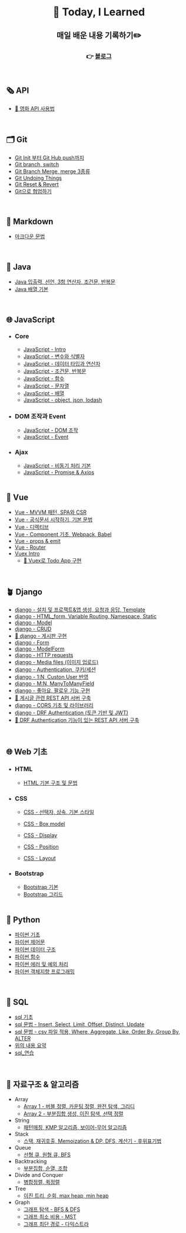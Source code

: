 <div align="center">

# 🌳 Today, I Learned

## 매일 배운 내용 기록하기✏️

### 👉 [블로그](https://velog.io/@letgodchan0)

</div>

<br>

## 🗞 API

- [📝 영화 API 사용법](https://github.com/letgodchan0/TIL/blob/main/API/%EC%98%81%ED%99%94%20API%20%EC%82%AC%EC%9A%A9%EA%B8%B0.md)

<br>

## 🗂 Git

- [Git Init 부터 Git Hub push까지](https://github.com/letgodchan0/TIL/blob/main/git/git_%EA%B8%B0%EC%B4%88.md)
- [Git branch, switch](https://github.com/letgodchan0/TIL/blob/main/git/01_branch.md)
- [Git Branch Merge, merge 3종류](https://github.com/letgodchan0/TIL/blob/main/git/02_branch_merging.md)
- [Git Undoing Things](https://github.com/letgodchan0/TIL/blob/main/git/03_undoing.md)
- [Git Reset & Revert](https://github.com/letgodchan0/TIL/blob/main/git/04_reset_revert.md)
- [Git으로 협업하기](https://github.com/letgodchan0/TIL/blob/main/git/git%EC%9C%BC%EB%A1%9C%20%ED%98%91%EC%97%85%ED%95%98%EA%B8%B0.md)

<br>

## 📂 Markdown

- [마크다운 문법](https://github.com/letgodchan0/TIL/blob/main/markdown/markdown.md)

<br>



## 🧋 Java

- [Java 입출력, 선언, 3항 연산자, 조건문, 반복문](https://github.com/letgodchan0/TIL/blob/main/Java/Java%20%EA%B8%B0%EC%B4%88.md)
- [Java 배열 기본](https://github.com/letgodchan0/TIL/blob/main/Java/Java%20%EB%B0%B0%EC%97%B4.md)

<br>

## 🌐 JavaScript

- ### Core

  - [JavaScript - Intro](https://github.com/letgodchan0/TIL/blob/main/JavaScript/JavaScript%20%EA%B8%B0%EC%B4%88.md)
  - [JavaScript - 변수와 식별자](https://github.com/letgodchan0/TIL/blob/main/JavaScript/Java%20Script%20%EB%AC%B8%EB%B2%951.md)
  - [JavaScript - 데이터 타입과 연산자](https://github.com/letgodchan0/TIL/blob/main/JavaScript/Java%20Script%20-%20%EB%8D%B0%EC%9D%B4%ED%84%B0%20%ED%83%80%EC%9E%85%2C%20%EC%97%B0%EC%82%B0%EC%9E%90.md)
  - [JavaScript - 조건문, 반복문](https://github.com/letgodchan0/TIL/blob/main/JavaScript/Java%20Script%20-%20%EC%A1%B0%EA%B1%B4%EB%AC%B8%2C%20%EB%B0%98%EB%B3%B5%EB%AC%B8.md)
  - [JavaScript - 함수](https://github.com/letgodchan0/TIL/blob/main/JavaScript/JavaScript%20-%20%ED%95%A8%EC%88%98.md)
  - [JavaScript - 문자열](https://github.com/letgodchan0/TIL/blob/main/JavaScript/JavaScript%20-%20%EB%AC%B8%EC%9E%90%EC%97%B4%20(String).md)
  - [JavaScript - 배열](https://github.com/letgodchan0/TIL/blob/main/JavaScript/JavaScript%20-%20%EB%B0%B0%EC%97%B4.md)
  - [JavaScript - object, json, lodash](https://github.com/letgodchan0/TIL/blob/main/JavaScript/JavaScript%20-%20Object.md)
  
- ### DOM 조작과 Event

  - [JavaScript - DOM 조작](https://github.com/letgodchan0/TIL/blob/main/JavaScript/JavaScript%20-%20DOM%20%EC%A1%B0%EC%9E%91.md)
  - [JavaScript - Event](https://github.com/letgodchan0/TIL/blob/main/JavaScript/JavaScript%20-%20Event.md)
  
- ### Ajax

  - [JavaScript - 비동기 처리 기본](https://github.com/letgodchan0/TIL/blob/main/JavaScript/JavaScript%20-%20AJAX%EA%B8%B0%EC%B4%88.md)
  - [JavaScript - Promise & Axios](https://github.com/letgodchan0/TIL/blob/main/JavaScript/JavaScript%20-%20Ajax%20(Promise).md)

  <br>

## 🔰 Vue

- [Vue - MVVM 패턴, SPA와 CSR](https://github.com/letgodchan0/TIL/blob/main/vue/Vue%20Intro.md)
- [Vue - 공식문서 시작하기, 기본 문법](https://github.com/letgodchan0/TIL/blob/main/vue/Vue%20%EC%B0%8D%EC%96%B4%EB%A8%B9%EA%B8%B0.md)
- [Vue - 디렉티브](https://github.com/letgodchan0/TIL/blob/main/vue/Vue%20Template%20Syntax.md)
- [Vue - Component 기초, Webpack, Babel](https://github.com/letgodchan0/TIL/blob/main/vue/Vue%20Component%20%26%20CLI.md)
- [Vue - props & emit](https://github.com/letgodchan0/TIL/blob/main/vue/Vue%20Props%20%26%20Emit.md)
- [Vue - Router](https://github.com/letgodchan0/TIL/blob/main/vue/Vue%20Router.md)
- [Vuex Intro](https://github.com/letgodchan0/TIL/blob/main/vue/Vuex%20Intro.md)
  - [📝 Vuex로 Todo App 구현](https://github.com/letgodchan0/TIL/blob/main/vue/Vuex%20Todo%20App%20%EA%B5%AC%ED%98%84.md)


<br>

## 🪴 Django

- [django - 설치 및 프로젝트&앱 생성, 요청과 응답, Template](https://github.com/letgodchan0/TIL/blob/main/Django/Django%2001.md)
- [django - HTML_form, Variable Routing, Namespace, Static](https://github.com/letgodchan0/TIL/blob/main/Django/Django%2002.md)
- [django - Model](https://github.com/letgodchan0/TIL/blob/main/Django/Django%20-%20Model.md)
- [django - CRUD](https://github.com/letgodchan0/TIL/blob/main/Django/Django%20-%20CRUD.md)
- [📝 django - 게시판 구현](https://github.com/letgodchan0/TIL/blob/main/Django/Django%20-%20%EA%B2%8C%EC%8B%9C%ED%8C%90.md)
- [django - Form](https://github.com/letgodchan0/TIL/blob/main/Django/Django%20-%20Form.md)
- [django - ModelForm](https://github.com/letgodchan0/TIL/blob/main/Django/Django%20-%20ModelForm.md)
- [django - HTTP requests](https://github.com/letgodchan0/TIL/blob/main/Django/Django%20-%20HTTP%20requests.md)
- [django - Media files (이미지 업로드)](https://github.com/letgodchan0/TIL/blob/main/Django/Django%20-%20Media%20files.md)
- [django - Authentication, 쿠키/세션](https://github.com/letgodchan0/TIL/blob/main/Django/Django%20-%20Authentication%20System.md)
- [django - 1:N, Custon User 반영](https://github.com/letgodchan0/TIL/blob/main/Django/Django%20-%20Model%20Relationship.md)
- [django - M:N, ManyToManyField](https://github.com/letgodchan0/TIL/blob/main/Django/Django%20-%20Model%20Relationship2.md)
- [django - 좋아요, 팔로우 기능 구현](https://github.com/letgodchan0/TIL/blob/main/Django/Django%20-%20%EC%A2%8B%EC%95%84%EC%9A%94%2C%20%ED%8C%94%EB%A1%9C%EC%9A%B0%20%EA%B8%B0%EB%8A%A5%20%EA%B0%9C%EB%B0%9C.md)
- [📝 게시글 관련 REST API 서버 구축](https://github.com/letgodchan0/TIL/blob/main/Django/Django%20-%20REST%20API%20%EC%84%9C%EB%B2%84%20%EA%B5%AC%ED%98%84.md)
- [django - CORS 기초 및 라이브러리](https://github.com/letgodchan0/TIL/blob/main/Django/Django%20-%20CORS.md)
- [django - DRF Authentication (토큰 기반 및 JWT)](https://github.com/letgodchan0/TIL/blob/main/Django/REST%20API%20Cors%20%26%20Authentication.md)
- [📝 DRF Authentication 기능이 있는 REST API 서버 구축](https://github.com/letgodchan0/TIL/blob/main/Django/Django%20-%20DRF%20Authentication%20%EA%B5%AC%ED%98%84.md)

<br>

## 🌐 Web 기초

- ### HTML

  - [HTML 기본 구조 및 문법](https://github.com/letgodchan0/TIL/blob/main/Web/HTML/HTML_%EA%B8%B0%EB%B3%B8%EA%B5%AC%EC%A1%B0_%EB%AC%B8%EB%B2%95.md)

- ### CSS

  - [CSS - 선택자, 상속, 기본 스타일 ](https://github.com/letgodchan0/TIL/blob/main/Web/CSS/CSS_%EC%84%A0%ED%83%9D%EC%9E%90_%EC%83%81%EC%86%8D_%EA%B8%B0%EB%B3%B8%EC%8A%A4%ED%83%80%EC%9D%BC.md)
  - [CSS - Box model](https://github.com/letgodchan0/TIL/blob/main/Web/CSS/CSS_Box_model.md)
  - [CSS - Display](https://github.com/letgodchan0/TIL/blob/main/Web/CSS/CSS_Display.md)
  - [CSS - Position](https://github.com/letgodchan0/TIL/blob/main/Web/CSS/CSS_Position.md)

  - [CSS - Layout](https://github.com/letgodchan0/TIL/blob/main/Web/CSS/CSS_Layout.md)

- ### Bootstrap

  - [Bootstrap 기본](https://github.com/letgodchan0/TIL/blob/main/Web/Bootstrap/Bootstrap.md)
  - [Bootstrap 그리드](https://github.com/letgodchan0/TIL/blob/main/Web/Bootstrap/Bootstrap_grid_system.md)

  <br>




## 📂 Python

- [파이썬 기초](https://github.com/letgodchan0/TIL/blob/main/python/%ED%8C%8C%EC%9D%B4%EC%8D%AC_%EA%B8%B0%EC%B4%88.md)
- [파이썬 제어문](https://github.com/letgodchan0/TIL/blob/main/python/%ED%8C%8C%EC%9D%B4%EC%8D%AC_%EC%A0%9C%EC%96%B4%EB%AC%B8.md)
- [파이썬 데이터 구조](https://github.com/letgodchan0/TIL/blob/main/python/%ED%8C%8C%EC%9D%B4%EC%8D%AC_%EB%8D%B0%EC%9D%B4%ED%84%B0%EA%B5%AC%EC%A1%B0.md)
- [파이썬 함수](https://github.com/letgodchan0/TIL/blob/main/python/%ED%8C%8C%EC%9D%B4%EC%8D%AC_%ED%95%A8%EC%88%98.md)
- [파이썬 에러 및 예외 처리](https://github.com/letgodchan0/TIL/blob/main/python/%ED%8C%8C%EC%9D%B4%EC%8D%AC_%EC%97%90%EB%9F%AC%EB%B0%8F%EC%98%88%EC%99%B8%EC%B2%98%EB%A6%AC.md)
- [파이썬 객체지향 프로그래밍](https://github.com/letgodchan0/TIL/blob/main/python/%ED%8C%8C%EC%9D%B4%EC%8D%AC_%EA%B0%9D%EC%B2%B4%EC%A7%80%ED%96%A5%ED%94%84%EB%A1%9C%EA%B7%B8%EB%9E%98%EB%B0%8D.md)



<br>





## 📂 SQL

- [sql 기초](https://github.com/letgodchan0/TIL/blob/main/db/sql%20%EA%B8%B0%EC%B4%88.md)
- [sql 문법 - Insert, Select, Limit, Offset, Distinct, Update](https://github.com/letgodchan0/TIL/blob/main/db/sql%20%EB%AC%B8%EB%B2%95.md)
- [sql 문법 - csv 파일 적용, Where, Aggregate, Like, Order By, Group By, ALTER](https://github.com/letgodchan0/TIL/blob/main/db/sql%20%EB%AC%B8%EB%B2%95%202.md)
- [위의 내용 요약](https://github.com/letgodchan0/TIL/blob/main/db/SQL_digest.md)
- [sql_연습](https://github.com/letgodchan0/TIL/blob/main/db/SQL_ORM_%EC%97%B0%EC%8A%B5.md)

<br>

## 📖 자료구조 & 알고리즘

- Array
    - [Array 1 - 버블 정렬, 카운팅 정렬, 완전 탐색, 그리디](https://github.com/letgodchan0/TIL/blob/main/aps/Array%201.md)
    - [Array 2 - 부분집합 생성, 이진 탐색, 선택 정렬](https://github.com/letgodchan0/TIL/blob/main/aps/Array%202.md)
- String
  - [패턴매칭, KMP 알고리즘, 보이어-무어 알고리즘](https://github.com/letgodchan0/TIL/blob/main/aps/String%201.md)
- Stack
  - [스택, 재귀호출, Memoization & DP, DFS, 계산기 - 후위표기법](https://github.com/letgodchan0/TIL/blob/main/aps/Stack%201.md)
- Queue
    - [선형 큐, 원형 큐, BFS ](https://github.com/letgodchan0/TIL/blob/main/aps/Queue.md)
- Backtracking
    - [부분집합, 순열, 조합](https://github.com/letgodchan0/TIL/blob/main/aps/Stack%202.md)
- Divide and Conquer
    - [병합정렬, 퀵정렬](https://github.com/letgodchan0/TIL/blob/main/aps/merge%26quick.md)
- Tree
    - [이진 트리, 순회, max heap, min heap](https://github.com/letgodchan0/TIL/blob/main/aps/Tree%201.md)
- Graph
    - [그래프 탐색 - BFS & DFS](https://github.com/letgodchan0/TIL/blob/main/aps/BFS%20%26%20DFS.md)
    - [그래프 최소 비용 - MST](https://github.com/letgodchan0/TIL/blob/main/aps/MST.md)
    - [그래프 최단 경로 - 다익스트라](https://github.com/letgodchan0/TIL/blob/main/aps/dijkstra.md)
